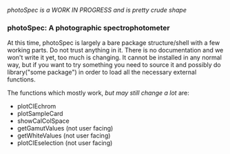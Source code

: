 
*photoSpec is a WORK IN PROGRESS and is pretty crude shape*

### photoSpec: A photographic spectrophotometer

At this time, photoSpec is largely a bare package structure/shell with a few working parts.  Do not trust anything in it.  There is no documentation and we won't write it yet, too much is changing.  It cannot be installed in any normal way, but if you want to try something you need to source it and possibly do library("some package") in order to load all the necessary external functions.

The functions which mostly work, _but may still change a lot_ are:

+ plotCIEchrom
+ plotSampleCard
+ showCalColSpace
+ getGamutValues (not user facing)
+ getWhiteValues (not user facing)
+ plotCIEselection (not user facing)